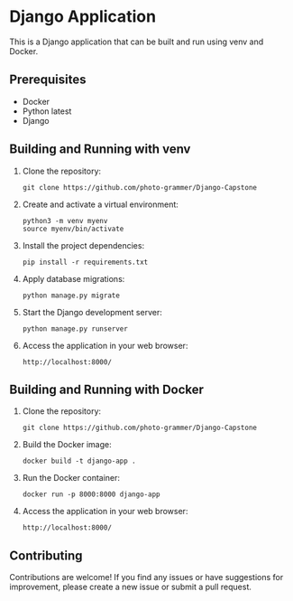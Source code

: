 # Django Application

This is a Django application that can be built and run using venv and Docker.

## Prerequisites

- Docker
- Python latest
- Django

## Building and Running with venv

1. Clone the repository:

   ```shell
   git clone https://github.com/photo-grammer/Django-Capstone
   ```

2. Create and activate a virtual environment:

   ```shell
   python3 -m venv myenv
   source myenv/bin/activate
   ```

3. Install the project dependencies:

   ```shell
   pip install -r requirements.txt
   ```

4. Apply database migrations:

   ```shell
   python manage.py migrate
   ```

5. Start the Django development server:

   ```shell
   python manage.py runserver
   ```

6. Access the application in your web browser:

   ```
   http://localhost:8000/
   ```

## Building and Running with Docker

1. Clone the repository:

   ```shell
   git clone https://github.com/photo-grammer/Django-Capstone
   ```

2. Build the Docker image:

   ```shell
   docker build -t django-app .
   ```

3. Run the Docker container:

   ```shell
   docker run -p 8000:8000 django-app
   ```

4. Access the application in your web browser:

   ```
   http://localhost:8000/
   ```

## Contributing

Contributions are welcome! If you find any issues or have suggestions for improvement, please create a new issue or submit a pull request.

